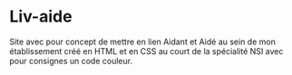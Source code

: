 # Liv-aide
Site avec pour concept de mettre en lien Aidant et Aidé au sein de mon établissement créé en HTML et en CSS au court de la spécialité NSI avec pour consignes un code couleur.
